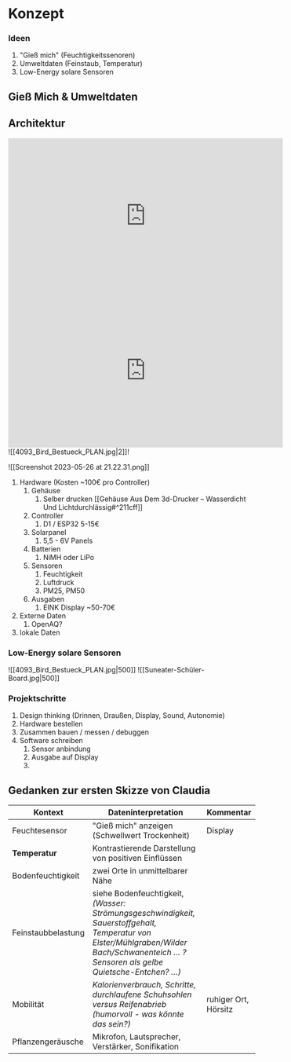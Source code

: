 

# Konzept

### Ideen
1. "Gieß mich" (Feuchtigkeitssenoren)
2. Umweltdaten (Feinstaub, Temperatur)
3. Low-Energy solare Sensoren

## Gieß Mich & Umweltdaten

## Architektur

<iframe width="560" height="315" src="https://www.youtube-nocookie.com/embed/37kGva3NW8w" title="YouTube video player" frameborder="0" allow="accelerometer; autoplay; clipboard-write; encrypted-media; gyroscope; picture-in-picture; web-share" allowfullscreen></iframe>
<iframe width="560" height="315" src="https://www.youtube-nocookie.com/embed/U3uoa0QX5X4" title="YouTube video player" frameborder="0" allow="accelerometer; autoplay; clipboard-write; encrypted-media; gyroscope; picture-in-picture; web-share" allowfullscreen></iframe>![[4093_Bird_Bestueck_PLAN.jpg|2]]!


![[Screenshot 2023-05-26 at 21.22.31.png]]
1. Hardware (Kosten ~100€ pro Controller)
	1. Gehäuse 
		1. Selber drucken  [[Gehäuse Aus Dem 3d-Drucker – Wasserdicht Und Lichtdurchlässig#^211cff]]
	2. Controller
		1. D1 / ESP32 5-15€
	3. Solarpanel
		1. 5,5 - 6V Panels
	4. Batterien 
		1. NiMH oder LiPo
	5. Sensoren
		1.  Feuchtigkeit
		2. Luftdruck
		3. PM25, PM50
	6. Ausgaben
		1. EINK Display ~50-70€
2. Externe Daten 
	1. OpenAQ?
3. lokale Daten

### Low-Energy solare Sensoren
![[4093_Bird_Bestueck_PLAN.jpg|500]]
![[Suneater-Schüler-Board.jpg|500]]

### Projektschritte

1. Design thinking (Drinnen, Draußen, Display, Sound, Autonomie)
2. Hardware bestellen
3. Zusammen bauen / messen / debuggen
4. Software schreiben 
	1. Sensor anbindung
	2. Ausgabe auf Display
	3. 



## Gedanken zur ersten Skizze von Claudia

| Kontext            | Dateninterpretation                                                                                                                                                                     | Kommentar |
| ------------------ | --------------------------------------------------------------------------------------------------------------------------------------------------------------------------------------- | --------- |
| Feuchtesensor      | "Gieß mich" anzeigen (Schwellwert Trockenheit)                                                                                                                                          | Display   |
| **Temperatur**     | Kontrastierende Darstellung von positiven Einflüssen                                                                                                                                    |           |
| Bodenfeuchtigkeit  | zwei Orte in unmittelbarer Nähe                                                                                                                                                         |           |
| Feinstaubbelastung | siehe Bodenfeuchtigkeit, _(Wasser: Strömungsgeschwindigkeit, Sauerstoffgehalt, Temperatur von Elster/Mühlgraben/Wilder Bach/Schwanenteich … ? Sensoren als gelbe Quietsche-Entchen? …)_ |           |
| Mobilität          | _Kalorienverbrauch, Schritte, durchlaufene Schuhsohlen versus Reifenabrieb (humorvoll - was könnte das sein?)_                                                                          |   ruhiger Ort, Hörsitz     |
| Pflanzengeräusche  | Mikrofon, Lautsprecher, Verstärker, Sonifikation                                                                                                                                                                                    |           |

